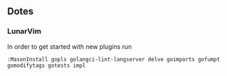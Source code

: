 ## Dotes
### LunarVim
In order to get started with new plugins run
```
:MasonInstall gopls golangci-lint-langserver delve goimports gofumpt gomodifytags gotests impl
```

